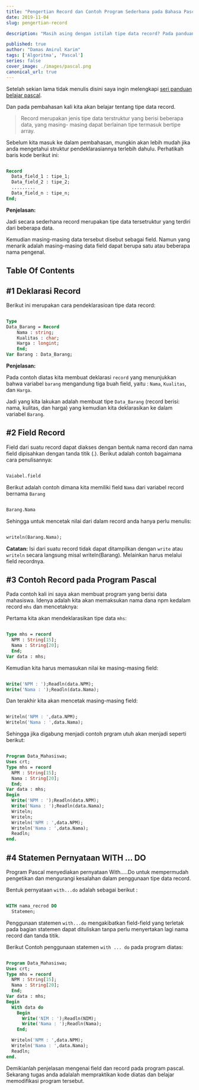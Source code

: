 ```yaml
---
title: "Pengertian Record dan Contoh Program Sederhana pada Bahasa Pascal"
date: 2019-11-04
slug: pengertian-record

description: "Masih asing dengan istilah tipe data record? Pada panduan ini saya akan membantu anda memahaminya melalui beberapa contoh program sederhana dalam bahasa pascal"

published: true
author: "Damas Amirul Karim"
tags: ['Algoritma', 'Pascal']
series: false
cover_image: ./images/pascal.png
canonical_url: true
---
```


Setelah sekian lama tidak menulis disini saya ingin melengkapi [seri panduan belajar pascal](/blog/belajar-pascal).

Dan pada pembahasan kali kita akan belajar tentang tipe data record.

>Record merupakan jenis tipe data terstruktur yang berisi beberapa data, yang masing-
masing dapat berlainan tipe termasuk bertipe array.

Sebelum kita masuk ke dalam pembahasan, mungkin akan lebih mudah jika anda mengetahui struktur pendeklarasiannya terlebih dahulu. Perhatikah baris kode berikut ini:

```pascal

Record
  Data_field_1 : tipe_1;
  Data_field_2 : tipe_2;
  .........
  Data_field_n : tipe_n;
End;
```

**Penjelasan:**

Jadi secara sederhana record merupakan tipe data tersetruktur yang terdiri dari beberapa data.

Kemudian masing-masing data tersebut disebut sebagai field. Namun yang menarik adalah masing-masing data field dapat berupa satu atau beberapa nama pengenal.

## Table Of Contents

## #1 Deklarasi Record
Berikut ini merupakan cara pendeklarasioan tipe data record:

```pascal

Type
Data_Barang = Record
    Nama : string;
    Kualitas : char;
    Harga : longint;
    End;
Var Barang : Data_Barang;
```

**Penjelasan:**

Pada contoh diatas kita membuat deklarasi `record` yang menunjukkan bahwa variabel `barang` mengandung tiga buah field, yaitu : `Nama`, `Kualitas`, dan `Harga`.

Jadi yang kita lakukan adalah membuat tipe `Data_Barang` (record berisi: nama, kulitas, dan harga) yang kemudian kita deklarasikan ke dalam variabel `Barang`.

## #2 Field Record

Field dari suatu record dapat diakses dengan bentuk nama record dan nama field dipisahkan dengan tanda titik (.). Berikut adalah contoh bagaimana cara penulisannya:

```pascal

Vaiabel.field
```

Berikut adalah contoh dimana kita memiliki field `Nama` dari variabel record bernama `Barang`

```pascal

Barang.Nama
```

Sehingga untuk mencetak nilai dari dalam record anda hanya perlu menulis:

```pascal

writeln(Barang.Nama);
```

**Catatan:** Isi dari suatu record tidak dapat ditampilkan dengan `write` atau `writeln` secara langsung misal writeln(Barang). Melainkan harus melalui field recordnya.

## #3 Contoh Record pada Program Pascal

Pada contoh kali ini saya akan membuat program yang berisi data mahasiswa. Idenya adalah kita akan memaksukan nama dana npm kedalam record `mhs` dan mencetaknya:

Pertama kita akan mendeklarasikan tipe data `mhs`:

```pascal

Type mhs = record
  NPM : String[15];
  Nama : String[20];
  End;
Var data : mhs;
```

Kemudian kita harus memasukan nilai ke masing-masing field:

```pascal

Write('NPM : ');Readln(data.NPM);
Write('Nama : ');Readln(data.Nama);
```

Dan terakhir kita akan mencetak masing-masing field:

```Pascal

Writeln('NPM : ',data.NPM);
Writeln('Nama : ',data.Nama);
```

Sehingga jika digabung menjadi contoh prgram utuh akan menjadi seperti berikut:

```pascal

Program Data_Mahasiswa;
Uses crt;
Type mhs = record
  NPM : String[15];
  Nama : String[20];
  End;
Var data : mhs;
Begin
  Write('NPM : ');Readln(data.NPM);
  Write('Nama : ');Readln(data.Nama);
  Writeln;
  Writeln;
  Writeln('NPM : ',data.NPM);
  Writeln('Nama : ',data.Nama);
  Readln;
end.
```

## #4 Statemen Pernyataan WITH ... DO

Program Pascal menyediakan pernyataan With.....Do untuk mempermudah pengetikan dan mengurangi kesalahan dalam penggunaan tipe data record.

Bentuk pernyataan `with...do` adalah sebagai berikut :

```pascal

WITH nama_recrod DO
  Statemen;
```

Penggunaan statemen `with...do` mengakibatkan field-field yang terletak pada bagian statemen dapat dituliskan tanpa perlu menyertakan lagi nama record dan tanda titik.

Berikut Contoh penggunaan statemen `with ... do` pada program diatas:

```pascal

Program Data_Mahasiswa;
Uses crt;
Type mhs = record
  NPM : String[15];
  Nama : String[20];
  End;
Var data : mhs;
Begin
  With data do
    Begin
      Write('NIM : ');Readln(NIM);
      Write('Nama : ');Readln(Nama);
    End;

  Writeln('NPM : ',data.NPM);
  Writeln('Nama : ',data.Nama);
  Readln;
end.
```

Demikianlah penjelasan mengenai field dan record pada program pascal. Sekarang tugas anda adalalah mempraktikan kode diatas dan belajar memodifikasi program tersebut.
